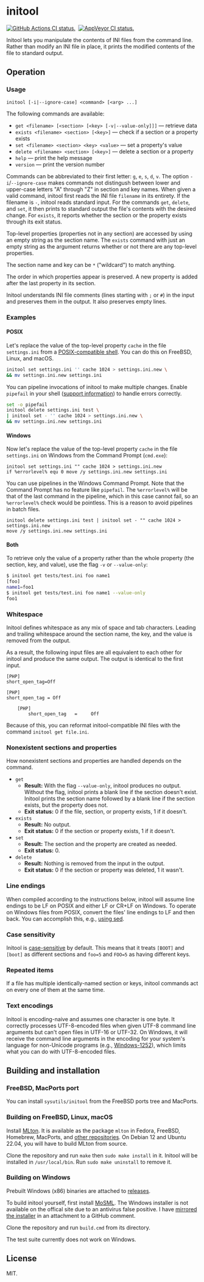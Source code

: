 # initool

[![GitHub Actions CI status.](https://github.com/dbohdan/initool/actions/workflows/ci.yml/badge.svg)](https://github.com/dbohdan/initool/actions/workflows/ci.yml)&nbsp;
[![AppVeyor CI status.](https://ci.appveyor.com/api/projects/status/github/dbohdan/initool?branch=master&svg=true)](https://ci.appveyor.com/project/dbohdan/initool)

Initool lets you manipulate the contents of INI files from the command line.
Rather than modify an INI file in place, it prints the modified contents of the file to standard output.

## Operation

### Usage

```none
initool [-i|--ignore-case] <command> [<arg> ...]
```

The following commands are available:

* `get <filename> [<section> [<key> [-v|--value-only]]]` — retrieve data
* `exists <filename> <section> [<key>]` — check if a section or a property exists
* `set <filename> <section> <key> <value>` — set a property's value
* `delete <filename> <section> [<key>]` — delete a section or a property
* `help` — print the help message
* `version` — print the version number

Commands can be abbreviated to their first letter: `g`, `e`, `s`, `d`, `v`.
The option `-i`/`--ignore-case` makes commands not distingush between lower and upper-case letters "A" through "Z" in section and key names.
When given a valid command, initool first reads the INI file `filename` in its entirety.
If the filename is `-`, initool reads standard input. For the commands `get`, `delete`, and `set`, it then prints to standard output the file's contents with the desired change.
For `exists`, it reports whether the section or the property exists through its exit status.

Top-level properties (properties not in any section) are accessed by using an empty string as the section name.
The `exists` command with just an empty string as the argument returns whether or not there are any top-level properties.

The section name and key can be `*` ("wildcard") to match anything.

The order in which properties appear is preserved.
A new property is added after the last property in its section.

Initool understands INI file comments (lines starting with `;` or `#`) in the input and preserves them in the output.
It also preserves empty lines.

### Examples

#### POSIX

Let's replace the value of the top-level property `cache` in the file `settings.ini` from a
[POSIX-compatible shell](https://en.wikipedia.org/wiki/Unix_shell).
You can do this on FreeBSD, Linux, and macOS.

```sh
initool set settings.ini '' cache 1024 > settings.ini.new \
&& mv settings.ini.new settings.ini
```

You can pipeline invocations of initool to make multiple changes.
Enable `pipefail` in your shell
([support information](https://unix.stackexchange.com/a/654932))
to handle errors correctly.

```sh
set -o pipefail
initool delete settings.ini test \
| initool set - '' cache 1024 > settings.ini.new \
&& mv settings.ini.new settings.ini
```

#### Windows

Now let's replace the value of the top-level property `cache` in the file `settings.ini` on Windows from the Command Prompt (`cmd.exe`):

```batch
initool set settings.ini "" cache 1024 > settings.ini.new
if %errorlevel% equ 0 move /y settings.ini.new settings.ini
```

You can use pipelines in the Windows Command Prompt.
Note that the Command Prompt has no feature like `pipefail`.
The `%errorlevel%` will be that of the last command in the pipeline, which in this case cannot fail, so an `%errorlevel%` check would be pointless.
This is a reason to avoid pipelines in batch files.

```batch
initool delete settings.ini test | initool set - "" cache 1024 > settings.ini.new
move /y settings.ini.new settings.ini
```

#### Both

To retrieve only the value of a property rather than the whole property (the section, key, and value), use the flag `-v` or `--value-only`:

```sh
$ initool get tests/test.ini foo name1
[foo]
name1=foo1
$ initool get tests/test.ini foo name1 --value-only
foo1
```

### Whitespace

Initool defines whitespace as any mix of space and tab characters.
Leading and trailing whitespace around the section name, the key, and the value is removed from the output.

As a result, the following input files are all equivalent to each other for initool and produce the same output.
The output is identical to the first input.

```
[PHP]
short_open_tag=Off
```

```
[PHP]
short_open_tag = Off
```

```
    [PHP]
        short_open_tag   =     Off
```

Because of this, you can reformat initool-compatible INI files with the command `initool get file.ini`.

### Nonexistent sections and properties

How nonexistent sections and properties are handled depends on the command.

* `get`
    * **Result:** With the flag `--value-only`, initool produces no output.
    Without the flag, initool prints a blank line if the section doesn't exist.
    Initool prints the section name followed by a blank line if the section exists, but the property does not.
    * **Exit status:** 0 if the file, section, or property exists, 1 if it doesn't.
* `exists`
    * **Result:** No output.
    * **Exit status:** 0 if the section or property exists, 1 if it doesn't.
* `set`
    * **Result:** The section and the property are created as needed.
    * **Exit status:** 0.
* `delete`
    * **Result:** Nothing is removed from the input in the output.
    * **Exit status:** 0 if the section or property was deleted, 1 it wasn't.

### Line endings

When compiled according to the instructions below, initool will assume line endings to be LF on POSIX and either LF or CR+LF on Windows.
To operate on Windows files from POSIX, convert the files' line endings to LF and then back.
You can accomplish this, e.g., [using sed](http://stackoverflow.com/a/2613834).

### Case sensitivity

Initool is [case-sensitive](https://en.wikipedia.org/wiki/Case_sensitivity) by default.
This means that it treats `[BOOT]` and `[boot]` as different sections and `foo=5` and `FOO=5` as having different keys.

### Repeated items

If a file has multiple identically-named section or keys, initool commands act on every one of them at the same time.

### Text encodings

Initool is encoding-naive and assumes one character is one byte.
It correctly processes UTF-8-encoded files when given UTF-8 command line arguments but can't open files in UTF-16 or UTF-32.
On Windows, it will receive the command line arguments in the encoding for your system's language for non-Unicode programs (e.g., [Windows-1252](https://en.wikipedia.org/wiki/Windows-1252)),
which limits what you can do with UTF-8-encoded files.

## Building and installation

### FreeBSD, MacPorts port

You can install `sysutils/initool` from the FreeBSD ports tree and MacPorts.

### Building on FreeBSD, Linux, macOS

Install [MLton](http://mlton.org/).
It is available as the package `mlton` in Fedora, FreeBSD, Homebrew, MacPorts, and
[other repositories](https://repology.org/project/mlton/versions).
On Debian 12 and Ubuntu 22.04, you will have to build MLton from source.

Clone the repository and run `make` then `sudo make install` in it.
Initool will be installed in `/usr/local/bin`.
Run `sudo make uninstall` to remove it.

### Building on Windows

Prebuilt Windows (x86) binaries are attached to
[releases](https://github.com/dbohdan/initool/releases).

To build initool yourself, first install [MoSML](http://mosml.org).
The Windows installer is not available on the offical site due to an antivirus false positive.
I have [mirrored the installer](https://github.com/kfl/mosml/issues/49#issuecomment-368878055) in an attachment to a GitHub comment.

Clone the repository and run `build.cmd` from its directory.

The test suite currently does not work on Windows.

## License

MIT.
